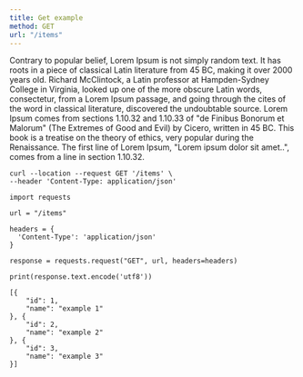```yaml
---
title: Get example
method: GET
url: "/items"
---
```


Contrary to popular belief, Lorem Ipsum is not simply random text. It has roots in a piece of classical Latin literature from 45 BC, making it over 2000 years old. Richard McClintock, a Latin professor at Hampden-Sydney College in Virginia, looked up one of the more obscure Latin words, consectetur, from a Lorem Ipsum passage, and going through the cites of the word in classical literature, discovered the undoubtable source. Lorem Ipsum comes from sections 1.10.32 and 1.10.33 of "de Finibus Bonorum et Malorum" (The Extremes of Good and Evil) by Cicero, written in 45 BC. This book is a treatise on the theory of ethics, very popular during the Renaissance. The first line of Lorem Ipsum, "Lorem ipsum dolor sit amet..", comes from a line in section 1.10.32.

```request:cURL
curl --location --request GET '/items' \
--header 'Content-Type: application/json' 
```

```request:Python
import requests

url = "/items"

headers = {
  'Content-Type': 'application/json'
}

response = requests.request("GET", url, headers=headers)

print(response.text.encode('utf8'))
```

```response:200
[{
    "id": 1,
    "name": "example 1"
}, {
    "id": 2,
    "name": "example 2"
}, {
    "id": 3,
    "name": "example 3"
}]
```